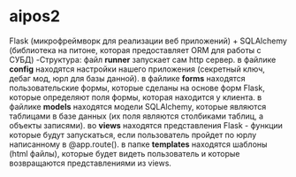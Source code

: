 # aipos2
Flask (микрофреймворк для реализации веб приложений) + SQLAlchemy (библиотека на питоне, которая предоставляет ORM для работы с СУБД)
-Структура:
  файл **runner** запускает сам http сервер.
  в файлике **config** находятся настройки нашего приложения (секретный ключ, дебаг мод, юрл для базы данной).
в файлике **forms** находятся пользовательские формы, которые сделаны на основе форм Flask, которые определяют поля формы, которая находится у клиента.
в файлике **models** находятся модели SQLAlchemy, которые являются таблицами в базе данных (их поля являются столбиками таблиц, а объекты записями).
	во **views** находятся представления Flask - функции которые будут запускаться, если пользователь пройдет по юрлу написанному в @app.route().
	в папке **templates** находятся шаблоны (html файлы), которые будет видеть пользователь и которые возвращаются представлениями из views.
